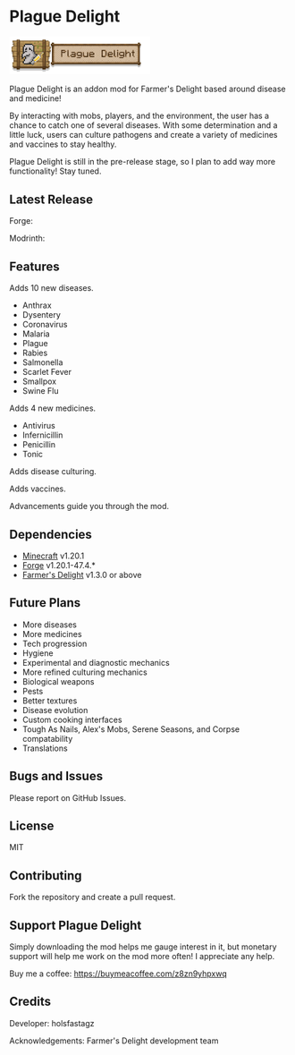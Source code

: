# Plague Delight

<img src="src/main/resources/plaguedelight_logo.png" width="50%">

Plague Delight is an addon mod for Farmer's Delight based around disease and
medicine!

By interacting with mobs, players, and the environment, the user has a chance
to catch one of several diseases. With some determination and a little luck,
users can culture pathogens and create a variety of medicines and vaccines to
stay healthy.

Plague Delight is still in the pre-release stage, so I plan to add way more
functionality! Stay tuned.

## Latest Release

Forge:

Modrinth:

## Features

Adds 10 new diseases.
- Anthrax
- Dysentery
- Coronavirus
- Malaria
- Plague 
- Rabies
- Salmonella
- Scarlet Fever
- Smallpox
- Swine Flu

Adds 4 new medicines.
- Antivirus
- Infernicillin
- Penicillin
- Tonic 

Adds disease culturing.

Adds vaccines.

Advancements guide you through the mod.

## Dependencies

- [Minecraft](https://minecraft.net) v1.20.1
- [Forge](https://files.minecraftforge.net/net/minecraftforge/forge/index_1.20.1.html) v1.20.1-47.4.*
- [Farmer's Delight](https://www.curseforge.com/minecraft/mc-mods/farmers-delight) v1.3.0 or above

## Future Plans

- More diseases
- More medicines
- Tech progression
- Hygiene
- Experimental and diagnostic mechanics
- More refined culturing mechanics
- Biological weapons
- Pests
- Better textures
- Disease evolution
- Custom cooking interfaces
- Tough As Nails, Alex's Mobs, Serene Seasons, and Corpse compatability
- Translations

## Bugs and Issues

Please report on GitHub Issues.

## License

MIT

## Contributing

Fork the repository and create a pull request.

## Support Plague Delight

Simply downloading the mod helps me gauge interest in it, but monetary support
will help me work on the mod more often! I appreciate any help.

Buy me a coffee: https://buymeacoffee.com/z8zn9yhpxwq

## Credits

Developer: holsfastagz

Acknowledgements: Farmer's Delight development team
